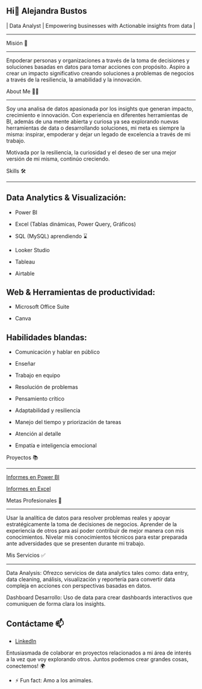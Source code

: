 ## Hi👋 Alejandra Bustos
| Data Analyst | Empowering businesses with Actionable insights from data |
***
Misión 🎯
***
Enpoderar personas y organizaciones a través de la toma de decisiones y soluciones basadas en datos para tomar acciones con propósito. Aspiro a crear un impacto significativo creando soluciones a problemas de negocios a través de la resiliencia, la amabilidad y la innovación.

About Me 👩‍💻
***

Soy una analisa de datos apasionada por los insights que generan impacto, crecimiento e innovación. Con experiencia en diferentes herramientas de BI, además de una mente abierta y curiosa ya sea explorando nuevas herramientas de data o desarrollando soluciones, mi meta es siempre la misma: inspirar, empoderar y dejar un legado de excelencia a través de mi trabajo.

Motivada por la resiliencia, la curiosidad y el deseo de ser una mejor versión de mi misma, continúo creciendo.

Skills 🛠️
***
## Data Analytics & Visualización:

- Power BI
- Excel (Tablas dinámicas, Power Query, Gráficos)

- SQL (MySQL) aprendiendo ⌛️

- Looker Studio

- Tableau

- Airtable


## Web & Herramientas de productividad:

- Microsoft Office Suite

- Canva

## Habilidades blandas:

- Comunicación y hablar en público

- Enseñar

- Trabajo en equipo

- Resolución de problemas

- Pensamiento crítico

- Adaptabilidad y resiliencia

- Manejo del tiempo y priorización de tareas

- Atención al detalle

- Empatía e inteligencia emocional

Proyectos 📚
***
[Informes en Power BI](https://github.com/alejandrabustosa/PowerBIDashboards)

[Informes en Excel](https://github.com/alejandrabustosa/ExcelDashboards)

Metas Profesionales 🎯
***

Usar la analítica de datos para resolver problemas reales y apoyar estratégicamente la toma de decisiones de negocios.
Aprender de la experiencia de otros para así poder contribuir de mejor manera con mis conocimientos.
Nivelar mis conocimientos técnicos para estar preparada ante adversidades que se presenten durante mi trabajo.

Mis Servicios ✅
***
Data Analysis: Ofrezco servicios de data analytics tales como: data entry, data cleaning, análisis, visualización y reportería para convertir data compleja en acciones con perspectivas basadas en datos.

Dashboard Desarrollo: Uso de data para crear dashboards interactivos que comuniquen de forma clara los insights.

## Contáctame  📫
- [LinkedIn](www.linkedin.com/in/alejandrabustosaraya)
  
Entusiasmada de colaborar en proyectos relacionados a mi área de interés a la vez que voy explorando otros. Juntos podemos crear grandes cosas, conectemos! 🌍

- ⚡ Fun fact: Amo a los animales.
